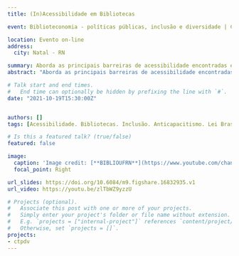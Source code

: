 ```yaml
---
title: (In)Acessibilidade em Bibliotecas

event: Biblioteconomia - políticas públicas, inclusão e diversidade | Centenário Paulo Freire.

location: Evento on-line
address:
  city: Natal - RN

summary: Aborda as principais barreiras de acessibilidade encontradas em bibliotecas e oferece recomendações para eliminá-las.
abstract: "Aborda as principais barreiras de acessibilidade encontradas em bibliotecas e oferece recomendações para eliminá-las."

# Talk start and end times.
#   End time can optionally be hidden by prefixing the line with `#`.
date: "2021-10-19T15:30:00Z"


authors: []
tags: [Acessibilidade. Bibliotecas. Inclusão. Anticapacitismo. Lei Brasileira de Inclusão.]

# Is this a featured talk? (true/false)
featured: false

image:
  caption: 'Image credit: [**BIBLIOUFRN**](https://www.youtube.com/channel/UCwDa29kE-P95t-SlJ91LYGQ)'
  focal_point: Right

url_slides: https://doi.org/10.6084/m9.figshare.16832935.v1
url_video: https://youtu.be/zlTbWZ9yzzU

# Projects (optional).
#   Associate this post with one or more of your projects.
#   Simply enter your project's folder or file name without extension.
#   E.g. `projects = ["internal-project"]` references `content/project/deep-learning/index.md`.
#   Otherwise, set `projects = []`.
projects:
- ctpdv
---
```


